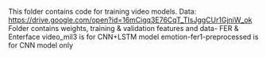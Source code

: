 This folder contains code for training video models. 
Data: https://drive.google.com/open?id=16mCigq3E76CqT_TIsJggCUr1GjniW_ok 
Folder contains weights, training & validation features and data- FER & Enterface
video_mil3 is for CNN+LSTM model
emotion-fer1-preprocessed is for CNN model only



